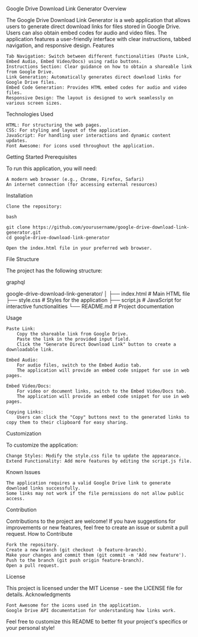 Google Drive Download Link Generator
Overview

The Google Drive Download Link Generator is a web application that allows users to generate direct download links for files stored in Google Drive. Users can also obtain embed codes for audio and video files. The application features a user-friendly interface with clear instructions, tabbed navigation, and responsive design.
Features

    Tab Navigation: Switch between different functionalities (Paste Link, Embed Audio, Embed Video/Docs) using radio buttons.
    Instructions Section: Clear guidance on how to obtain a shareable link from Google Drive.
    Link Generation: Automatically generates direct download links for Google Drive files.
    Embed Code Generation: Provides HTML embed codes for audio and video files.
    Responsive Design: The layout is designed to work seamlessly on various screen sizes.

Technologies Used

    HTML: For structuring the web pages.
    CSS: For styling and layout of the application.
    JavaScript: For handling user interactions and dynamic content updates.
    Font Awesome: For icons used throughout the application.

Getting Started
Prerequisites

To run this application, you will need:

    A modern web browser (e.g., Chrome, Firefox, Safari)
    An internet connection (for accessing external resources)

Installation

    Clone the repository:

    bash

    git clone https://github.com/yourusername/google-drive-download-link-generator.git
    cd google-drive-download-link-generator

    Open the index.html file in your preferred web browser.

File Structure

The project has the following structure:

graphql

google-drive-download-link-generator/
│
├── index.html        # Main HTML file
├── style.css         # Styles for the application
├── script.js         # JavaScript for interactive functionalities
└── README.md         # Project documentation

Usage

    Paste Link:
        Copy the shareable link from Google Drive.
        Paste the link in the provided input field.
        Click the "Generate Direct Download Link" button to create a downloadable link.

    Embed Audio:
        For audio files, switch to the Embed Audio tab.
        The application will provide an embed code snippet for use in web pages.

    Embed Video/Docs:
        For video or document links, switch to the Embed Video/Docs tab.
        The application will provide an embed code snippet for use in web pages.

    Copying Links:
        Users can click the "Copy" buttons next to the generated links to copy them to their clipboard for easy sharing.

Customization

To customize the application:

    Change Styles: Modify the style.css file to update the appearance.
    Extend Functionality: Add more features by editing the script.js file.

Known Issues

    The application requires a valid Google Drive link to generate download links successfully.
    Some links may not work if the file permissions do not allow public access.

Contribution

Contributions to the project are welcome! If you have suggestions for improvements or new features, feel free to create an issue or submit a pull request.
How to Contribute

    Fork the repository.
    Create a new branch (git checkout -b feature-branch).
    Make your changes and commit them (git commit -m 'Add new feature').
    Push to the branch (git push origin feature-branch).
    Open a pull request.

License

This project is licensed under the MIT License - see the LICENSE file for details.
Acknowledgments

    Font Awesome for the icons used in the application.
    Google Drive API documentation for understanding how links work.

Feel free to customize this README to better fit your project's specifics or your personal style!